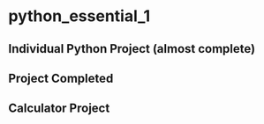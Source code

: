 # python_essential_1
## Individual Python Project (almost complete)
## Project Completed

## Calculator Project
